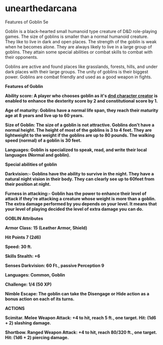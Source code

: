 # unearthedarcana
Features of Goblin 5e

Goblin is a black-hearted small humanoid type creature of D&D role-playing games. The size of goblins is smaller than a normal humanoid creature. They like to live in dark and open places. The strength of the goblin is weak when he becomes alone. They are always likely to live in a large group of goblins. They attain some special abilities or combat skills to combat with their opponents. 

Goblins are active and found places like grasslands, forests, hills, and under dark places with their large groups. The unity of goblins is their biggest power. Goblins are combat friendly and used as a good weapon in fights. 


<b>Features of Goblin<b>


Ability score: A player who chooses goblin as it's <a href="https://www.unearthedarcana.com/player-guides/5e-character-builder/"><strong>dnd character creator</strong></a> is enabled to enhance the dexterity score by 2 and constitutional score by 1. 

Age of maturity: Goblins have a normal life span, they reach their maturity age at 8 years and live up to 60 years. 

Size of Goblin: The size of a goblin is not attractive. Goblins don't have a normal height. The height of most of the goblins is 3 to 4 feet. They are lightweight to the weight if the goblins are up to 80 pounds. The walking speed (normal) of a goblin is 30 feet. 

Languages: Goblin is specialized to speak, read, and write their local languages (Normal and goblin). 

<b>Special abilities of goblin<b>

Darkvision:- Goblins have the ability to survive in the night. They have a natural night vision in their body. They can clearly see up to 60feet from their position at night. 

Furness in attacking:- Goblin has the power to enhance their level of attack if they're attacking a creature whose weight is more than a goblin. The extra damage performed by you depends on your level. It means that your level of playing decided the level of extra damage you can do. 

<b>GOBLIN Attributes<b>
 
 Armor Class: 15 (Leather Armor, Shield)
 
 Hit Points 7 (2d6)
 
 Speed: 30 ft.
 
 Skills Stealth: +6
 
 Senses Darkvision: 60 Ft., passive Perception 9
 
 Languages: Common, Goblin
 
 Challenge: 1/4 (50 XP)
 
 Nimble Escape: The goblin can take the Disengage or Hide action as a bonus action on each of its turns.

<b>ACTIONS<b>
  
Scimitar. Melee Weapon Attack: +4 to hit, reach 5 ft., one target. Hit: (1d6 + 2) slashing damage.

Shortbow. Ranged Weapon Attack: +4 to hit, reach 80/320 ft., one target. Hit: (1d6 + 2) piercing damage.

